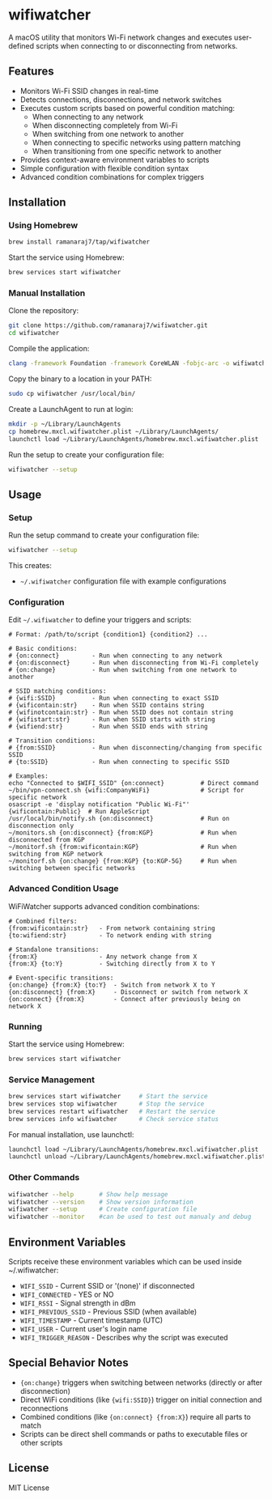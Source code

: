 # wifiwatcher

A macOS utility that monitors Wi-Fi network changes and executes user-defined scripts when connecting to or disconnecting from networks.

## Features

- Monitors Wi-Fi SSID changes in real-time
- Detects connections, disconnections, and network switches
- Executes custom scripts based on powerful condition matching:
  - When connecting to any network
  - When disconnecting completely from Wi-Fi
  - When switching from one network to another
  - When connecting to specific networks using pattern matching
  - When transitioning from one specific network to another
- Provides context-aware environment variables to scripts
- Simple configuration with flexible condition syntax
- Advanced condition combinations for complex triggers

## Installation

### Using Homebrew

```bash
brew install ramanaraj7/tap/wifiwatcher
```

Start the service using Homebrew:
```bash
brew services start wifiwatcher
```

### Manual Installation

Clone the repository:
```bash
git clone https://github.com/ramanaraj7/wifiwatcher.git
cd wifiwatcher
```

Compile the application:
```bash
clang -framework Foundation -framework CoreWLAN -fobjc-arc -o wifiwatcher wifiwatcher.m
```

Copy the binary to a location in your PATH:
```bash
sudo cp wifiwatcher /usr/local/bin/
```

Create a LaunchAgent to run at login:
```bash
mkdir -p ~/Library/LaunchAgents
cp homebrew.mxcl.wifiwatcher.plist ~/Library/LaunchAgents/
launchctl load ~/Library/LaunchAgents/homebrew.mxcl.wifiwatcher.plist
```

Run the setup to create your configuration file:
```bash
wifiwatcher --setup
```

## Usage

### Setup

Run the setup command to create your configuration file:

```bash
wifiwatcher --setup
```

This creates:
- `~/.wifiwatcher` configuration file with example configurations

### Configuration

Edit `~/.wifiwatcher` to define your triggers and scripts:

```
# Format: /path/to/script {condition1} {condition2} ...

# Basic conditions:
# {on:connect}         - Run when connecting to any network
# {on:disconnect}      - Run when disconnecting from Wi-Fi completely
# {on:change}          - Run when switching from one network to another

# SSID matching conditions:
# {wifi:SSID}          - Run when connecting to exact SSID
# {wificontain:str}    - Run when SSID contains string
# {wifinotcontain:str} - Run when SSID does not contain string  
# {wifistart:str}      - Run when SSID starts with string
# {wifiend:str}        - Run when SSID ends with string

# Transition conditions:
# {from:SSID}          - Run when disconnecting/changing from specific SSID
# {to:SSID}            - Run when connecting to specific SSID

# Examples:
echo "Connected to $WIFI_SSID" {on:connect}          # Direct command
~/bin/vpn-connect.sh {wifi:CompanyWiFi}              # Script for specific network
osascript -e 'display notification "Public Wi-Fi"' {wificontain:Public}  # Run AppleScript
/usr/local/bin/notify.sh {on:disconnect}             # Run on disconnection only
~/monitors.sh {on:disconnect} {from:KGP}             # Run when disconnected from KGP
~/monitorf.sh {from:wificontain:KGP}                 # Run when switching from KGP network
~/monitorf.sh {on:change} {from:KGP} {to:KGP-5G}     # Run when switching between specific networks
```

### Advanced Condition Usage

WiFiWatcher supports advanced condition combinations:

```
# Combined filters:
{from:wificontain:str}   - From network containing string
{to:wifiend:str}         - To network ending with string

# Standalone transitions:
{from:X}                 - Any network change from X
{from:X} {to:Y}          - Switching directly from X to Y

# Event-specific transitions:
{on:change} {from:X} {to:Y}  - Switch from network X to Y
{on:disconnect} {from:X}     - Disconnect or switch from network X
{on:connect} {from:X}        - Connect after previously being on network X
```

### Running

Start the service using Homebrew:

```bash
brew services start wifiwatcher
```

### Service Management

```bash
brew services start wifiwatcher     # Start the service
brew services stop wifiwatcher      # Stop the service
brew services restart wifiwatcher   # Restart the service
brew services info wifiwatcher      # Check service status
```

For manual installation, use launchctl:
```bash
launchctl load ~/Library/LaunchAgents/homebrew.mxcl.wifiwatcher.plist    # Start
launchctl unload ~/Library/LaunchAgents/homebrew.mxcl.wifiwatcher.plist  # Stop
```

### Other Commands

```bash
wifiwatcher --help       # Show help message
wifiwatcher --version    # Show version information
wifiwatcher --setup      # Create configuration file
wifiwatcher --monitor    #can be used to test out manualy and debug
```

## Environment Variables

Scripts receive these environment variables which can be used inside ~/.wifiwatcher:

- `WIFI_SSID` - Current SSID or '(none)' if disconnected
- `WIFI_CONNECTED` - YES or NO
- `WIFI_RSSI` - Signal strength in dBm
- `WIFI_PREVIOUS_SSID` - Previous SSID (when available)
- `WIFI_TIMESTAMP` - Current timestamp (UTC)
- `WIFI_USER` - Current user's login name
- `WIFI_TRIGGER_REASON` - Describes why the script was executed

## Special Behavior Notes

- `{on:change}` triggers when switching between networks (directly or after disconnection)
- Direct WiFi conditions (like `{wifi:SSID}`) trigger on initial connection and reconnections
- Combined conditions (like `{on:connect} {from:X}`) require all parts to match
- Scripts can be direct shell commands or paths to executable files or other scripts

## License

MIT License 